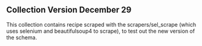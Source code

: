 ## Collection Version December 29

This collection contains recipe scraped with the scrapers/sel_scrape (which uses selenium and beautifulsoup4 to scrape), to test out the new version of the schema.
